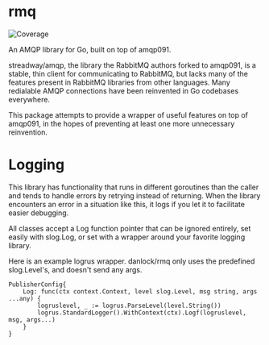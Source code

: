 # rmq
![Coverage](https://img.shields.io/badge/Coverage-90.1%25-brightgreen)

An AMQP library for Go, built on top of amqp091.

streadway/amqp, the library the RabbitMQ authors forked to amqp091, is a stable, thin client for communicating to RabbitMQ, but lacks many of the features present in RabbitMQ libraries from other languages. Many redialable AMQP connections have been reinvented in Go codebases everywhere.

This package attempts to provide a wrapper of useful features on top of amqp091, in the hopes of preventing at least one more unnecessary reinvention.

# Logging

This library has functionality that runs in different goroutines than the caller and tends to handle errors by retrying instead of returning. When the library encounters an error in a situation like this, it logs if you let it to facilitate easier debugging.

All classes accept a Log function pointer that can be ignored entirely, set easily with slog.Log, or set with a wrapper around your favorite logging library.

Here is an example logrus wrapper. danlock/rmq only uses the predefined slog.Level's, and doesn't send any args.

    PublisherConfig{
        Log: func(ctx context.Context, level slog.Level, msg string, args ...any) {
            logruslevel, _ := logrus.ParseLevel(level.String())
            logrus.StandardLogger().WithContext(ctx).Logf(logruslevel, msg, args...)
        }
    }
